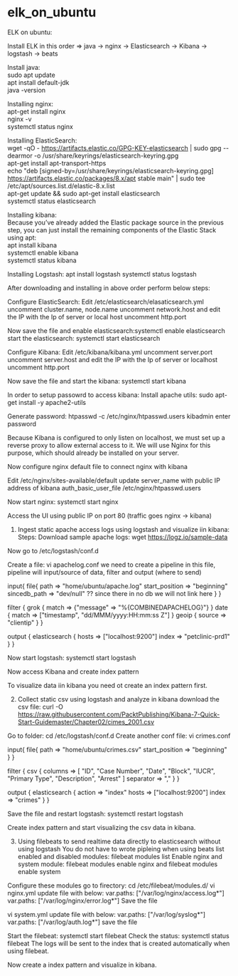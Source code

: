 # elk_on_ubuntu

ELK on ubuntu:

Install ELK in this order => java -> nginx -> Elasticsearch -> Kibana -> logstash -> beats

Install java:  
sudo apt update  
apt install default-jdk  
java -version


Installing nginx:  
apt-get install nginx  
nginx -v  
systemctl status nginx


Installing ElasticSearch:  
wget -qO - https://artifacts.elastic.co/GPG-KEY-elasticsearch | sudo gpg --dearmor -o /usr/share/keyrings/elasticsearch-keyring.gpg  
apt-get install apt-transport-https  
echo "deb [signed-by=/usr/share/keyrings/elasticsearch-keyring.gpg] https://artifacts.elastic.co/packages/8.x/apt stable main" | sudo tee /etc/apt/sources.list.d/elastic-8.x.list  
apt-get update && sudo apt-get install elasticsearch  
systemctl status elasticsearch  

Installing kibana:  
Because you’ve already added the Elastic package source in the previous step, you can just install the remaining components of the Elastic Stack using apt:   
apt install kibana  
systemctl enable kibana  
systemctl status kibana  

Installing Logstash:
apt install logstash
systemctl status logstash


After downloading and installing in above order perform below steps:

Configure ElasticSearch:
Edit /etc/elasticsearch/elasaticsearch.yml
uncomment cluster.name, node.name
uncomment network.host and edit the IP with the Ip of server or local host
uncomment http.port

Now save the file  and
enable elasticsearch:systemctl enable elasticsearch
start the elasticsearch: systemctl start elasticsearch


Configure Kibana:
Edit /etc/kibana/kibana.yml 
uncomment server.port
uncomment server.host and edit the IP with the Ip of server or localhost
uncomment http.port

Now save the file and start the kibana: systemctl start kibana


In order to setup passowrd to access kibana:
Install apache utils: sudo apt-get install -y apache2-utils

Generate password:
htpasswd -c /etc/nginx/htpasswd.users kibadmin
enter password

Because Kibana is configured to only listen on localhost, we must set up a reverse proxy to allow external access to it. 
We will use Nginx for this purpose, which should already be installed on your server.

Now configure nginx default file to connect nginx with kibana

Edit /etc/nginx/sites-available/default
update server_name with public IP address of kibana
auth_basic_user_file /etc/nginx/htpasswd.users


Now start nginx: systemctl start nginx

Access the UI using public IP on port 80 (traffic goes nginx -> kibana)


1. Ingest static apache access logs using logstash and visualize iin kibana:
Steps:
Download sample apache logs: wget https://logz.io/sample-data

Now go to /etc/logstash/conf.d

Create a file: vi apachelog.conf
we need to create a pipeline in this file, pipeline will input/source of data, filter and output (where to send)

input{
 file{
	path => "home/ubuntu/apache.log"
	start_position => "beginning"
	sincedb_path => "dev/null"  ?? since there in no db we will not link here
	}
	}
	
filter {
	grok {
		match => {"message" => "%{COMBINEDAPACHELOG}"}
		}
	date {
		match => ["timestamp", "dd/MMM/yyyy:HH:mm:ss Z"]
		}
	geoip {
		source => "clientip"
			}
		}
			
output {
	elasticsearch { 
		hosts => ["localhost:9200"]
		index => "petclinic-prd1"
		}
	}
	
Now start logstash: systemctl start logstash

Now access Kibana and create index pattern

To visualize data iin kibana you need ot create an index pattern first.



2. Collect static csv using logstash and analyze in kibana
download the csv file: curl -O https://raw.githubusercontent.com/PacktPublishing/Kibana-7-Quick-Start-Guidemaster/Chapter02/cimes_2001.csv

Go to folder: cd /etc/logstash/conf.d
Create another conf file: vi crimes.conf

input{
 file{
	path => "home/ubuntu/crimes.csv"
	start_position => "beginning"
	}
	}
	
filter {
	csv {
		columns => [
					"ID",
					"Case Number",
					"Date",
					"Block",
					"IUCR",
					"Primary Type",
					"Description",
					"Arrest"
					]
		separator => ","
		}
	}
			
output {
	elasticsearch { 
		action => "index"
		hosts => ["localhost:9200"]
		index => "crimes"
		}
	}
	
Save the file and restart logstash: systemctl restart logstash

Create index pattern and start visualizing the csv data in kibana.


3. Using filebeats to send realtime data directly to elasticsearch without using logstash
You do not have to wrote pipleing when using beats
list enabled and disabled modules: filebeat modules list
Enable nginx and system module: filebeat  modules enable nginx and filebeat  modules enable system

Configure these modules
go to firectory: cd /etc/filebeat/modules.d/
vi nginx.yml
update file with below:
var.paths: ["/var/log/nginx/access.log*"]
var.paths: ["/var/log/nginx/error.log*"]
Save the file

vi system.yml
update file with below:
var.paths: ["/var/log/syslog*"]
var.paths: ["/var/log/auth.log*"]
save the file

Start the filebeat: systemctl start filebeat
Check the status: systemctl status filebeat
The logs will be sent to the index that is created automatically when using filebeat.

Now create a index pattern and visualize in kibana.
